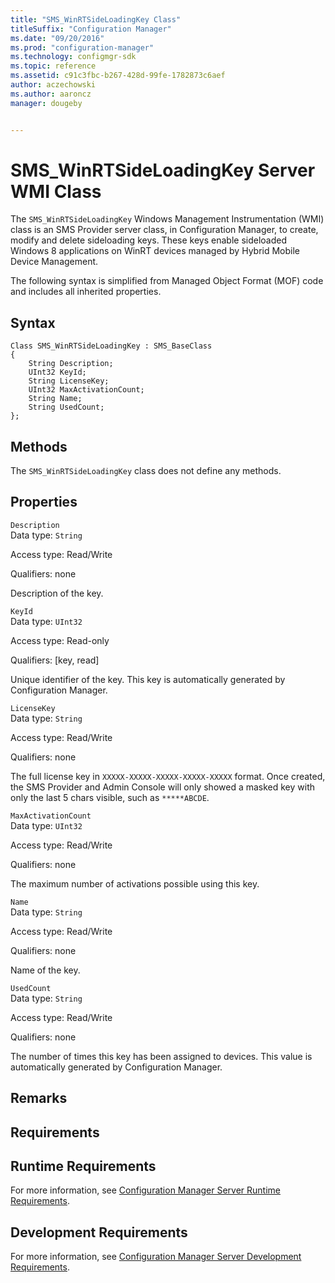 ```yaml
---
title: "SMS_WinRTSideLoadingKey Class"
titleSuffix: "Configuration Manager"
ms.date: "09/20/2016"
ms.prod: "configuration-manager"
ms.technology: configmgr-sdk
ms.topic: reference
ms.assetid: c91c3fbc-b267-428d-99fe-1782873c6aef
author: aczechowski
ms.author: aaroncz
manager: dougeby


---
```

# SMS_WinRTSideLoadingKey Server WMI Class
The `SMS_WinRTSideLoadingKey` Windows Management Instrumentation (WMI) class is an SMS Provider server class, in Configuration Manager, to create, modify and delete sideloading keys. These keys enable sideloaded Windows 8 applications on WinRT devices managed by Hybrid Mobile Device Management.  

 The following syntax is simplified from Managed Object Format (MOF) code and includes all inherited properties.  

## Syntax  

```  
Class SMS_WinRTSideLoadingKey : SMS_BaseClass  
{  
    String Description;  
    UInt32 KeyId;  
    String LicenseKey;  
    UInt32 MaxActivationCount;  
    String Name;  
    String UsedCount;  
};  
```  

## Methods  
 The `SMS_WinRTSideLoadingKey` class does not define any methods.  

## Properties  
 `Description`  
 Data type: `String`  

 Access type: Read/Write  

 Qualifiers: none  

 Description of the key.  

 `KeyId`  
 Data type: `UInt32`  

 Access type: Read-only  

 Qualifiers: [key, read]  

 Unique identifier of the key. This key is automatically generated by Configuration Manager.  

 `LicenseKey`  
 Data type: `String`  

 Access type: Read/Write  

 Qualifiers: none  

 The full license key in `XXXXX-XXXXX-XXXXX-XXXXX-XXXXX` format. Once created, the SMS Provider and Admin Console will only showed a masked key with only the last 5 chars visible, such as `*****ABCDE`.  

 `MaxActivationCount`  
 Data type: `UInt32`  

 Access type: Read/Write  

 Qualifiers: none  

 The maximum number of activations possible using this key.  

 `Name`  
 Data type: `String`  

 Access type: Read/Write  

 Qualifiers: none  

 Name of the key.  

 `UsedCount`  
 Data type: `String`  

 Access type: Read/Write  

 Qualifiers: none  

 The number of times this key has been assigned to devices. This value is automatically generated by Configuration Manager.  

## Remarks  

## Requirements  

## Runtime Requirements  
 For more information, see [Configuration Manager Server Runtime Requirements](../../../develop/core/reqs/server-runtime-requirements.md).  

## Development Requirements  
 For more information, see [Configuration Manager Server Development Requirements](../../../develop/core/reqs/server-development-requirements.md).  
